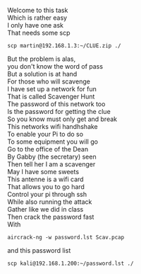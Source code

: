 Welcome to this task  <br>
Which is rather easy  <br>
I only have one ask  <br>
That needs some scp  <br>

```
scp martin@192.168.1.3:~/CLUE.zip ./
```
But the problem is alas, <br>
you don't know the word of pass <br>
But a solution is at hand <br>
For those who will scavenge <br>
I have set up a network for fun <br>
That is called Scavenger Hunt <br>
The password of this network too <br>
Is the password for getting the clue <br>
So you know must only get and break <br>
This networks wifi handhshake <br>
To enable your Pi to do so <br>
To some equipment you will go <br>
Go to the office of the Dean <br>
By Gabby (the secretary) seen <br>
Then tell her I am a scavenger <br>
May I have some sweets <br>
This antenne is a wifi card <br>
That allows you to go hard <br>
Control your pi through ssh <br>
While also running the attack <br>
Gather like we did in class <br>
Then crack the password fast <br>
With 

```
aircrack-ng -w password.lst Scav.pcap
```

and this password list 

```
scp kali@192.168.1.200:~/password.lst ./
```

